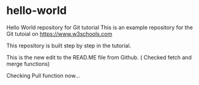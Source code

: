# hello-world
Hello World repository for Git tutorial
This is an example repository for the Git tutoial on https://www.w3schools.com

This repository is built step by step in the tutorial.

This is the new edit to the READ.ME file from Github. ( Checked fetch and merge functions)

Checking Pull function now...
